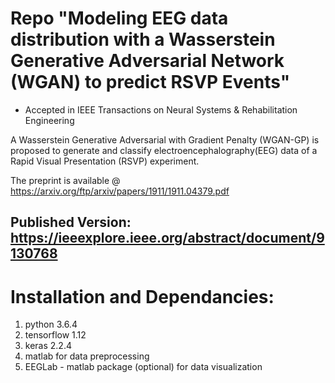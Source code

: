 # Repo "Modeling EEG data distribution with a Wasserstein Generative Adversarial Network (WGAN) to predict RSVP Events" 
- Accepted in IEEE Transactions on Neural Systems & Rehabilitation Engineering

A Wasserstein Generative Adversarial with Gradient Penalty (WGAN-GP) is proposed to generate and classify electroencephalography(EEG) data of a Rapid Visual Presentation (RSVP) experiment. 

The preprint is available @ https://arxiv.org/ftp/arxiv/papers/1911/1911.04379.pdf

## Published Version: https://ieeexplore.ieee.org/abstract/document/9130768

# Installation and Dependancies:

1. python 3.6.4
2. tensorflow 1.12
3. keras 2.2.4 
4. matlab for data preprocessing 
5. EEGLab - matlab package (optional) for data visualization 
